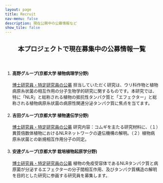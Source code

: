 ```yaml
---
layout: page
title: Recruit
nav-menu: false
description: 現在公開中の公募情報など
show_tile: false
---
```


<!-- Main -->
<div id="main">

<!-- One -->
<section id="one">
	<div class="inner">
        <header class="major">
			<h2>本プロジェクトで現在募集中の公募情報一覧</h2>
		</header>
        <ol>
            <li><h4>高野グループ(京都大学 植物病理学分野)</h4>
                <a href="https://jrecin.jst.go.jp/seek/SeekJorDetail?id=D124031580">博士研究員・特定研究員の公募</a>
                担当していただく研究は、ウリ科作物と植物病原糸状菌の相互作用の分子生物学的研究に関するものです。本研究では、特に「NLR」と総称される植物の抵抗性タンパク質と「エフェクター」と総称される植物病原糸状菌の病原性関連分泌タンパク質に焦点を当てます。
            </li>
            <li><h4>吉田グループ(京都大学 植物遺伝学分野)</h4>
                <a href="https://jrecin.jst.go.jp/seek/SeekJorDetail?id=D124050085">博士研究員・特定研究員の公募</a>
                研究内容：コムギを主たる研究材料に、（１）異質倍数体植物におけるNLRネットワークの遺伝機構の解明。（２）植物病原糸状菌との新規相互作用分子の同定。
            </li>
            <li><h4>安達グループ(京都大学 栽培植物起原学分野)</h4>
                <a href="https://jrecin.jst.go.jp/seek/SeekJorDetail?id=D124050070">博士研究員・特定研究員の公募</a>
                植物の免疫受容体であるNLRタンパク質と病原菌が分泌するエフェクターの分子間相互作用、及びタンパク質構造の解明を目的とした研究に参画する研究員を募集します。
            </li>
        </ol>
	</div>
</section>

